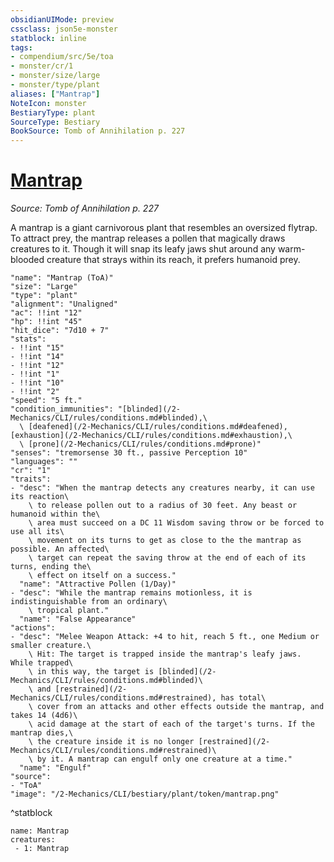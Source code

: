 ```yaml
---
obsidianUIMode: preview
cssclass: json5e-monster
statblock: inline
tags:
- compendium/src/5e/toa
- monster/cr/1
- monster/size/large
- monster/type/plant
aliases: ["Mantrap"]
NoteIcon: monster
BestiaryType: plant
SourceType: Bestiary
BookSource: Tomb of Annihilation p. 227
---
```

# [Mantrap](2-Mechanics/CLI/bestiary/plant/mantrap-toa.md)
*Source: Tomb of Annihilation p. 227*  

A mantrap is a giant carnivorous plant that resembles an oversized flytrap. To attract prey, the mantrap releases a pollen that magically draws creatures to it. Though it will snap its leafy jaws shut around any warm-blooded creature that strays within its reach, it prefers humanoid prey.

```statblock
"name": "Mantrap (ToA)"
"size": "Large"
"type": "plant"
"alignment": "Unaligned"
"ac": !!int "12"
"hp": !!int "45"
"hit_dice": "7d10 + 7"
"stats":
- !!int "15"
- !!int "14"
- !!int "12"
- !!int "1"
- !!int "10"
- !!int "2"
"speed": "5 ft."
"condition_immunities": "[blinded](/2-Mechanics/CLI/rules/conditions.md#blinded),\
  \ [deafened](/2-Mechanics/CLI/rules/conditions.md#deafened), [exhaustion](/2-Mechanics/CLI/rules/conditions.md#exhaustion),\
  \ [prone](/2-Mechanics/CLI/rules/conditions.md#prone)"
"senses": "tremorsense 30 ft., passive Perception 10"
"languages": ""
"cr": "1"
"traits":
- "desc": "When the mantrap detects any creatures nearby, it can use its reaction\
    \ to release pollen out to a radius of 30 feet. Any beast or humanoid within the\
    \ area must succeed on a DC 11 Wisdom saving throw or be forced to use all its\
    \ movement on its turns to get as close to the the mantrap as possible. An affected\
    \ target can repeat the saving throw at the end of each of its turns, ending the\
    \ effect on itself on a success."
  "name": "Attractive Pollen (1/Day)"
- "desc": "While the mantrap remains motionless, it is indistinguishable from an ordinary\
    \ tropical plant."
  "name": "False Appearance"
"actions":
- "desc": "Melee Weapon Attack: +4 to hit, reach 5 ft., one Medium or smaller creature.\
    \ Hit: The target is trapped inside the mantrap's leafy jaws. While trapped\
    \ in this way, the target is [blinded](/2-Mechanics/CLI/rules/conditions.md#blinded)\
    \ and [restrained](/2-Mechanics/CLI/rules/conditions.md#restrained), has total\
    \ cover from an attacks and other effects outside the mantrap, and takes 14 (4d6)\
    \ acid damage at the start of each of the target's turns. If the mantrap dies,\
    \ the creature inside it is no longer [restrained](/2-Mechanics/CLI/rules/conditions.md#restrained)\
    \ by it. A mantrap can engulf only one creature at a time."
  "name": "Engulf"
"source":
- "ToA"
"image": "/2-Mechanics/CLI/bestiary/plant/token/mantrap.png"
```
^statblock

```encounter-table
name: Mantrap
creatures:
 - 1: Mantrap
```